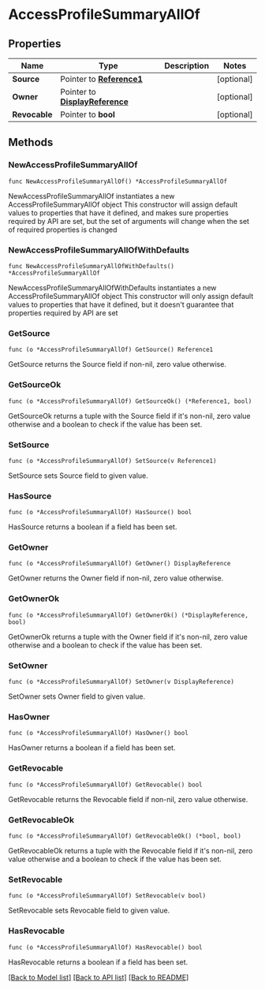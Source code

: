 # AccessProfileSummaryAllOf

## Properties

Name | Type | Description | Notes
------------ | ------------- | ------------- | -------------
**Source** | Pointer to [**Reference1**](Reference1.md) |  | [optional] 
**Owner** | Pointer to [**DisplayReference**](DisplayReference.md) |  | [optional] 
**Revocable** | Pointer to **bool** |  | [optional] 

## Methods

### NewAccessProfileSummaryAllOf

`func NewAccessProfileSummaryAllOf() *AccessProfileSummaryAllOf`

NewAccessProfileSummaryAllOf instantiates a new AccessProfileSummaryAllOf object
This constructor will assign default values to properties that have it defined,
and makes sure properties required by API are set, but the set of arguments
will change when the set of required properties is changed

### NewAccessProfileSummaryAllOfWithDefaults

`func NewAccessProfileSummaryAllOfWithDefaults() *AccessProfileSummaryAllOf`

NewAccessProfileSummaryAllOfWithDefaults instantiates a new AccessProfileSummaryAllOf object
This constructor will only assign default values to properties that have it defined,
but it doesn't guarantee that properties required by API are set

### GetSource

`func (o *AccessProfileSummaryAllOf) GetSource() Reference1`

GetSource returns the Source field if non-nil, zero value otherwise.

### GetSourceOk

`func (o *AccessProfileSummaryAllOf) GetSourceOk() (*Reference1, bool)`

GetSourceOk returns a tuple with the Source field if it's non-nil, zero value otherwise
and a boolean to check if the value has been set.

### SetSource

`func (o *AccessProfileSummaryAllOf) SetSource(v Reference1)`

SetSource sets Source field to given value.

### HasSource

`func (o *AccessProfileSummaryAllOf) HasSource() bool`

HasSource returns a boolean if a field has been set.

### GetOwner

`func (o *AccessProfileSummaryAllOf) GetOwner() DisplayReference`

GetOwner returns the Owner field if non-nil, zero value otherwise.

### GetOwnerOk

`func (o *AccessProfileSummaryAllOf) GetOwnerOk() (*DisplayReference, bool)`

GetOwnerOk returns a tuple with the Owner field if it's non-nil, zero value otherwise
and a boolean to check if the value has been set.

### SetOwner

`func (o *AccessProfileSummaryAllOf) SetOwner(v DisplayReference)`

SetOwner sets Owner field to given value.

### HasOwner

`func (o *AccessProfileSummaryAllOf) HasOwner() bool`

HasOwner returns a boolean if a field has been set.

### GetRevocable

`func (o *AccessProfileSummaryAllOf) GetRevocable() bool`

GetRevocable returns the Revocable field if non-nil, zero value otherwise.

### GetRevocableOk

`func (o *AccessProfileSummaryAllOf) GetRevocableOk() (*bool, bool)`

GetRevocableOk returns a tuple with the Revocable field if it's non-nil, zero value otherwise
and a boolean to check if the value has been set.

### SetRevocable

`func (o *AccessProfileSummaryAllOf) SetRevocable(v bool)`

SetRevocable sets Revocable field to given value.

### HasRevocable

`func (o *AccessProfileSummaryAllOf) HasRevocable() bool`

HasRevocable returns a boolean if a field has been set.


[[Back to Model list]](../README.md#documentation-for-models) [[Back to API list]](../README.md#documentation-for-api-endpoints) [[Back to README]](../README.md)


